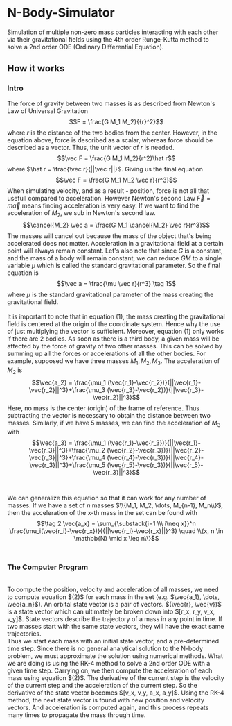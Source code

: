 # N-Body-Simulator
Simulation of multiple non-zero mass particles interacting with each other via their gravitational fields using the 4th order Runge-Kutta method to solve a 2nd order ODE (Ordinary Differential Equation).

## How it works
### Intro
The force of gravity between two masses is as described from Newton's Law of Universal Gravitation $$F = \frac{G M_1 M_2}{{r}^2}$$ where $r$ is the distance of the two bodies from the center.
However, in the equation above, force is described as a scalar, whereas force should be described as a vector. Thus, the unit vector of $r$ is needed.
$$\vec F = \frac{G M_1 M_2}{r^2}\hat r$$ where $\hat r = \frac{\vec r}{||\vec r||}$.
Giving us the final equation $$\vec F = \frac{G M_1 M_2 \vec r}{r^3}$$
When simulating velocity, and as a result - position, force is not all that usefull compared to acceleration. However Newton's second Law $\vec F=m\vec a$ means finding acceleration is very easy. If we want to find the acceleration of $M_2$, we sub in Newton's second law.
$$\cancel{M_2} \vec a = \frac{G M_1 \cancel{M_2} \vec r}{r^3}$$
The masses will cancel out because the mass of the object that's being accelerated does not matter. Acceleration in a gravitational field at a certain point will always remain constant. Let's also note that since $G$ is a constant, and the mass of a body will remain constant, we can reduce $GM$ to a single variable $\mu$ which is called the standard gravitational parameter.
So the final equation is $$\vec a = \frac{\mu \vec r}{r^3} \tag 1$$ where $\mu$ is the standard gravitational parameter of the mass creating the gravitational field.
<br/>
<br/>
It is important to note that in equation $(1)$, the mass creating the gravitational field is centered at the origin of the coordinate system. Hence why the use of just multiplying the vector is sufficient. Moreover, equation $(1)$ only works if there are 2 bodies. As soon as there is a third body, a given mass will be affected by the force of gravity of two other masses. This can be solved by summing up all the forces or accelerations of all the other bodies. For example, supposed we have three masses $M_1, M_2, M_3$. The acceleration of $M_2$ is $$\vec{a_2} = \frac{\mu_1 (\vec{r_1}-\vec{r_2})}{||\vec{r_1}-\vec{r_2}||^3}+\frac{\mu_3 (\vec{r_3}-\vec{r_2})}{||\vec{r_3}-\vec{r_2}||^3}$$ Here, no mass is the center (origin) of the frame of reference. Thus subtracting the vector is necessary to obtain the distance between two masses. Similarly, if we have 5 masses, we can find the acceleration of $M_3$ with
$$\vec{a_3} = \frac{\mu_1 (\vec{r_1}-\vec{r_3})}{||\vec{r_1}-\vec{r_3}||^3}+\frac{\mu_2 (\vec{r_2}-\vec{r_3})}{||\vec{r_2}-\vec{r_3}||^3}+\frac{\mu_4 (\vec{r_4}-\vec{r_3})}{||\vec{r_4}-\vec{r_3}||^3}+\frac{\mu_5 (\vec{r_5}-\vec{r_3})}{||\vec{r_5}-\vec{r_3}||^3}$$
<br/>
<br/>
We can generalize this equation so that it can work for any number of masses. If we have a set of $n$ masses $\\{M_1, M_2, \dots, M_{n-1}, M_n\\}$, then the acceleration of the x-th mass in the set can be found with $$\tag 2 \vec{a_x} = \sum_{\substack{i=1 \\\ i\neq x}}^n \frac{\mu_i(\vec{r_i}-\vec{r_x})}{{||\vec{r_i}-\vec{r_x}||}^3} \quad \\{x, n \in \mathbb{N} \mid x \leq n\\}$$
<br/>
### The Computer Program
<br/>
To compute the position, velocity and acceleration of all masses, we need to compute equation $(2)$ for each mass in the set (e.g. $\vec{a_1}, \dots, \vec{a_n}$). An orbital state vector is a pair of vectors. $(\vec{r}, \vec{v})$ is a state vector which can ultimately be broken down into $[r_x, r_y, v_x, v_y]$. State vectors describe the trajectory of a mass in any point in time. If two masses start with the same state vectors, they will have the exact same trajectories. 
<br/>
Thus we start each mass with an initial state vector, and a pre-determined time step. Since there is no general analytical solution to the N-body problem, we must approximate the solution using numerical methods. What we are doing is using the RK-4 method to solve a 2nd order ODE with a given time step. Carrying on, we then compute the acceleration of each mass using equation $(2)$. The derivative of the current step is the velocity of the current step and the acceleration of the current step. So the derivative of the state vector becomes $[v_x, v_y, a_x, a_y]$. Using the RK-4 method, the next state vector is found with new position and velocity vectors. And acceleration is computed again, and this process repeats many times to propagate the mass through time.
